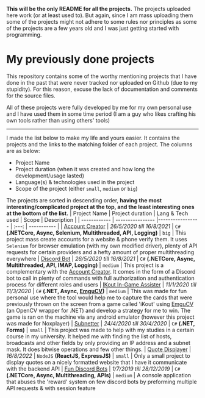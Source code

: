 **This will be the only README for all the projects.** The projects uploaded here work (or at least used to). But again, since I am mass uploading them some of the projects might not adhere to some rules nor principles as some of the projects are a few years old and I was just getting started with programming.


# My previously done projects

This repository contains some of the worthy mentioning projects that I have done in the past that were never tracked nor uploaded on Github (due to my stupidity). For this reason, excuse the lack of documentation and comments for the source files.

All of these projects were fully developed by me for my own personal use and I have used them in some time period (I am a guy who likes crafting his own tools rather than using others' tools)

---  

I made the list below to make my life and yours easier. It contains the projects and the links to the matching folder of each project.
The columns are as below:
- Project Name
- Project duration (when it was created and how long the development/usage lasted)
- Language(s) & technologies used in the project
- Scope of the project (either `small`, `medium` or `big`)

The projects are sorted in descending order, **having the most interesting/complicated project at the top, and the least interesting ones at the bottom of the list.**
| Project Name | Project duration | Lang & Tech used | Scope | Description |
| ------------ | ---------------- |----------------- | :---: | ----------- |
| [Account Creator](Blizzard%20Account%20Creator/) | _26/5/2020 till 16/8/2021_ | `C#` **(.NETCore, Async, Selenium, Multithreaded, API, Logging)** | `big` | This project mass create accounts for a website & phone verify them. It uses `Selenium` for browser emulation (with my own modified driver), plenty of API requests for certain providers and a hefty amount of proper multithreading everywhere
| [Discord Bot](COD_Discord_Bot/) | _26/5/2020 till 16/8/2021_ | `C#` **(.NETCore, Async, Multithreaded, API, IMAP, Logging)** | `medium` | This project is a complementary with the [Account Creator](Blizzard%20Account%20Creator/). It comes in the form of a Discord bot to call in plenty of commands with full authorization and authentication process for different roles and users
| [IKout In-Game Assister](ikout_assister/) | _11/1/2020 till 11/3/2020_ | `C#` **(.NET, Async, [EmguCV](https://github.com/emgucv/emgucv))** | `medium` | This was made for fun personal use where the tool would help me to capture the cards that were previously thrown on the screen from a game called 'iKout' using [EmguCV](https://github.com/emgucv/emgucv) (an OpenCV wrapper for .NET) and develop a strategy for me to win. The game is ran on the machine via any android emulator (however this project was made for Noxplayer)
| [Subnetter](Subnetter/) | _24/4/2020 till 30/4/2020_ | `C#` **(.NET, Forms)** | `small` | This project was made to help with my studies in a certain course in my university. It helped me with finding the list of hosts, broadcasts and other fields by only providing an IP address and a subnet mask. It does bitwise operations and few other things.
| [Quote Displayer](QuoteDisplayer/) | _16/8/2022_ | `NodeJS` **(ReactJS, ExpressJS)** | `small` | Only a small project to display quotes on a nicely formatted website that I have it communicate with the backend API
| [Fun Discord Bots](Discord%20Bots/) | _1/7/2019 till 28/12/2019_ | `C#` **(.NETCore, Async, Multithreading, APIs)** | `medium` | A console application that abuses the 'reward' system on few discord bots by preforming multiple API requests & with session feature




